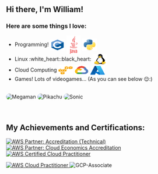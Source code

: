 ## Hi there, I'm William! <br>
### Here are some things I love:
<div>
  <ul>
    <li> 
      Programming! 
      <img align="center" height="30" width="40" src="https://raw.githubusercontent.com/devicons/devicon/master/icons/c/c-original.svg">
      <img align="center" height="50" width="40" src="https://raw.githubusercontent.com/devicons/devicon/master/icons/java/java-plain-wordmark.svg">
      <img align="center" height="35" width="40" src="https://raw.githubusercontent.com/devicons/devicon/master/icons/python/python-original.svg">
    </li>
    <li>
      Linux :white_heart::black_heart:
      <img align="center" height="30" width="40" src="https://raw.githubusercontent.com/devicons/devicon/master/icons/linux/linux-original.svg">
    </li>
    <li>
      Cloud Computing
      <img align="center" height="30" width="40" src="https://raw.githubusercontent.com/devicons/devicon/master/icons/amazonwebservices/amazonwebservices-original.svg">
      <img align="center" height="30" width="40" src="https://raw.githubusercontent.com/devicons/devicon/master/icons/googlecloud/googlecloud-original.svg">
      <img align="center" height="26" width="40" src="https://raw.githubusercontent.com/devicons/devicon/master/icons/azure/azure-original.svg">
    </li>
    <li>
      Games! Lots of videogames... (As you can see below 😌:)
    </li>
  </ul>
</div>

<div style="display: inline_block"><br>
  <img align="center" alt="Megaman" height="150" style="border-radius:50px;" src="https://media.discordapp.net/attachments/546839066273120277/1064811853982744667/megamen-animacao.gif">
  <img align="center" alt="Pikachu" height="150" style="border-radius:50px;" src="https://media.discordapp.net/attachments/546839066273120277/1064800824678678528/pikachu-running.gif">
  <img align="center" alt="Sonic" height="150" width="130" style="border-radius:50px;" src="https://media.discordapp.net/attachments/546839066273120277/1064812411439288400/sonic-running.gif">
</div> <br><br>

## My Achievements and Certifications:

<!--START_SECTION:badges-->
[![AWS Partner: Accreditation (Technical)](https://images.credly.com/size/110x110/images/81f903ed-c3a1-4f4b-afcd-e03331a5b12c/image.png)](http://www.credly.com/badges/c084666c-e663-4af1-b718-f44d464dfbe2 "AWS Partner: Accreditation (Technical)")
[![AWS Partner: Cloud Economics Accreditation](https://images.credly.com/size/110x110/images/ee35f7c5-696e-47ca-895c-960dfba108b3/image.png)](http://www.credly.com/badges/a628b751-3050-4bd2-8f73-40ce6d500c1b "AWS Partner: Cloud Economics Accreditation")
[![AWS Certified Cloud Practitioner](https://images.credly.com/size/110x110/images/00634f82-b07f-4bbd-a6bb-53de397fc3a6/image.png)](http://www.credly.com/badges/77751712-95c0-4ee2-85d8-76799841df3a "AWS Certified Cloud Practitioner")
<!--END_SECTION:badges-->
<a href="http://www.credly.com/badges/77751712-95c0-4ee2-85d8-76799841df3a"> <img width="110" alt="AWS Cloud Practitioner" src="https://images.credly.com/size/110x110/images/00634f82-b07f-4bbd-a6bb-53de397fc3a6/image.png"> </a>
<img width="110" alt="GCP-Associate" src="https://api.accredible.com/v1/frontend/credential_website_embed_image/badge/66412248">
